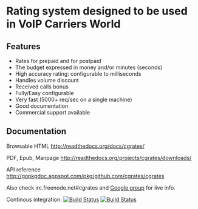 # Rating system designed to be used in VoIP Carriers World #

## Features ##
+ Rates for prepaid and for postpaid
+ The budget expressed in money and/or minutes (seconds)
+ High accuracy rating: configurable to milliseconds
+ Handles volume discount
+ Received calls bonus
+ Fully/Easy configurable 
+ Very fast (5000+ req/sec on a single machine)
+ Good documentation
+ Commercial support available

## Documentation ##
Browsable HTML http://readthedocs.org/docs/cgrates/

PDF, Epub, Manpage http://readthedocs.org/projects/cgrates/downloads/

API reference http://gopkgdoc.appspot.com/pkg/github.com/cgrates/cgrates

Also check irc.freenode.net#cgrates and [Google group](https://groups.google.com/forum/#!forum/cgrates) for live info.

Continous integration: [![Build Status](https://goci.me/project/image/github.com/cgrates/cgrates "Continous integration")](http://goci.me/project/github.com/cgrates/cgrates) [![Build Status](https://secure.travis-ci.org/cgrates/cgrates.png)](http://travis-ci.org/cgrates/cgrates)
